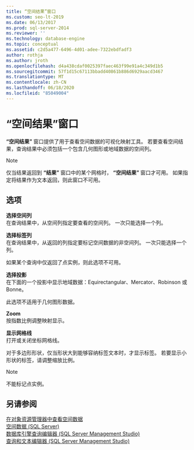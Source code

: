```yaml
---
title: “空间结果”窗口
ms.custom: seo-lt-2019
ms.date: 06/13/2017
ms.prod: sql-server-2014
ms.reviewer: ''
ms.technology: database-engine
ms.topic: conceptual
ms.assetid: c2d5a477-6496-4d01-adee-7322ebdfadf3
author: rothja
ms.author: jroth
ms.openlocfilehash: d4a438cdaf0025397faec463f99e91a4c349d1b5
ms.sourcegitcommit: 57f1d15c67113bbadd40861b886d6929aacd3467
ms.translationtype: MT
ms.contentlocale: zh-CN
ms.lasthandoff: 06/18/2020
ms.locfileid: "85049004"
---
```

# <a name="spatial-results-window"></a>“空间结果”窗口
  **“空间结果”** 窗口提供了用于查看空间数据的可视化映射工具。 若要查看空间结果，查询结果中必须包括一个包含几何图形或地域数据的空间列。  
  
> [!NOTE]  
>  仅当结果返回到 **“结果”** 窗口中的某个网格时， **“空间结果”** 窗口才可用。 如果指定将结果作为文本返回，则此窗口不可用。  
  
## <a name="options"></a>选项  
 **选择空间列**  
 在查询结果中，从空间列指定要查看的空间列。 一次只能选择一个列。  
  
 **选择标签列**  
 在查询结果中，从返回的列指定要标记空间数据的非空间列。 一次只能选择一个列。  
  
 如果某个查询中仅返回了点实例，则此选项不可用。  
  
 **选择投影**  
 在下面的一个投影中显示地域数据：Equirectangular、Mercator、Robinson 或 Bonne。  
  
 此选项不适用于几何图形数据。  
  
 **Zoom**  
 按指数比例调整映射显示。  
  
 **显示网格线**  
 打开或关闭坐标网格线。  
  
 对于多边形形状，仅当形状大到能够容纳标签文本时，才显示标签。 若要显示小形状的标签，请调整缩放比例。  
  
> [!NOTE]  
>  不能标记点实例。  
  
## <a name="see-also"></a>另请参阅  
 [在对象资源管理器中查看空间数据](view-spatial-data-in-object-explorer.md)   
 [空间数据 (SQL Server)](../spatial/spatial-data-sql-server.md)   
 [数据库引擎查询编辑器 (SQL Server Management Studio)](database-engine-query-editor-sql-server-management-studio.md)   
 [查询和文本编辑器 (SQL Server Management Studio)](query-and-text-editors-sql-server-management-studio.md)  
  
  
